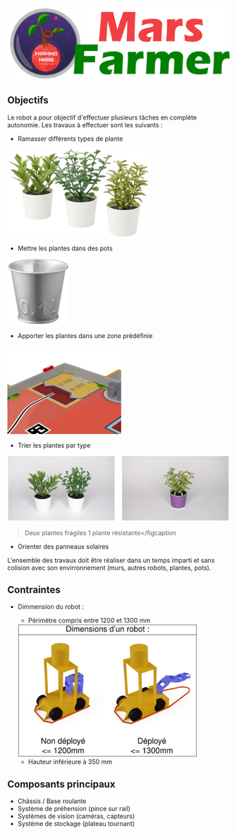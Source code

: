 <img src="logo.png">

## Objectifs
Le robot a pour objectif d'effectuer plusieurs tâches en complète autonomie. Les travaux à effectuer sont les suivants :
- Ramasser différents types de plante

<img src="plante.png" height="200">

- Mettre les plantes dans des pots

<img src="pot.png" height="150">

- Apporter les plantes dans une zone prédéfinie

<img src="aire de dépose.jpg" height="200">

- Trier les plantes par type

<img src="type plante.png" alt="Titre, facultatif" height="150">

> Deux plantes fragiles 1 plante résistante</figcaption

- Orienter des panneaux solaires

L'ensemble des travaux doit être réaliser dans un temps imparti et sans colision avec son envirronnement (murs, autres robots, plantes, pots).

## Contraintes
- Dimmension du robot :
    - Périmètre compris entre 1200 et 1300 mm

    <img src="dimmension max.jpg" height="300">
    
    - Hauteur inférieure à 350 mm

## Composants principaux
- Châssis / Base roulante
- Système de préhension (pince sur rail)
- Systèmes de vision (caméras, capteurs)
- Système de stockage (plateau tournant)
